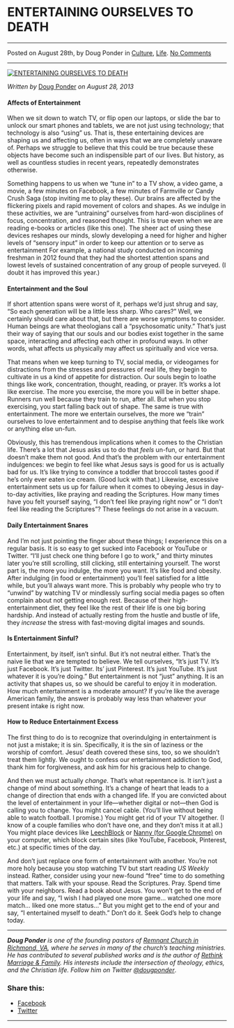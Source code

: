ENTERTAINING OURSELVES TO DEATH
===============================

* * *

Posted on August 28th, by Doug Ponder in [Culture](http://www.remnantresource.org/category/culture/), [Life](http://www.remnantresource.org/category/life/). [No Comments](http://www.remnantresource.org/entertainment-unto-death/#respond)

* * *

[![ENTERTAINING OURSELVES TO DEATH](http://www.remnantresource.org/wp-content/uploads/2014/11/old-tv-1149416_1920-700x500.jpg)](http://www.remnantresource.org/wp-content/uploads/2014/11/old-tv-1149416_1920.jpg)  

_Written by_ [Doug Ponder](http://www.remnantresource.org/author/doug-ponder/ "Posts by Doug Ponder") _on August 28, 2013_

#### Affects of Entertainment

When we sit down to watch TV, or flip open our laptops, or slide the bar to unlock our smart phones and tablets, we are not just using technology; that technology is also “using” us. That is, these entertaining devices are shaping us and affecting us, often in ways that we are completely unaware of. Perhaps we struggle to believe that this could be true because these objects have become such an indispensible part of our lives. But history, as well as countless studies in recent years, repeatedly demonstrates otherwise.

Something happens to us when we “tune in” to a TV show, a video game, a movie, a few minutes on Facebook, a few minutes of Farmville or Candy Crush Saga (stop inviting me to play these). Our brains are affected by the flickering pixels and rapid movement of colors and shapes. As we indulge in these activities, we are “untraining” ourselves from hard-won disciplines of focus, concentration, and reasoned thought. This is true even when we are reading e-books or articles (like this one). The sheer act of using these devices reshapes our minds, slowly developing a need for higher and higher levels of “sensory input” in order to keep our attention or to serve as entertainment For example, a national study conducted on incoming freshman in 2012 found that they had the shortest attention spans and lowest levels of sustained concentration of any group of people surveyed. (I doubt it has improved this year.)

#### Entertainment and the Soul

If short attention spans were worst of it, perhaps we’d just shrug and say, “So each generation will be a little less sharp. Who cares?” Well, we certainly should care about that, but there are worse symptoms to consider. Human beings are what theologians call a “psychosomatic unity.” That’s just their way of saying that our souls and our bodies exist together in the same space, interacting and affecting each other in profound ways. In other words, what affects us physically may affect us spiritually and vice versa.

That means when we keep turning to TV, social media, or videogames for distractions from the stresses and pressures of real life, they begin to cultivate in us a kind of appetite for distraction. Our souls begin to loathe things like work, concentration, thought, reading, or prayer. It’s works a lot like exercise. The more you exercise, the more you will be in better shape. Runners run well because they train to run, after all. But when you stop exercising, you start falling back out of shape. The same is true with entertainment. The more we entertain ourselves, the more we “train” ourselves to love entertainment and to despise anything that feels like work or anything else un-fun.

Obviously, this has tremendous implications when it comes to the Christian life. There’s a lot that Jesus asks us to do that _feels_ un-fun, or hard. But that doesn’t make them not good. And that’s the problem with our entertainment indulgences: we begin to feel like what Jesus says is good for us is actually bad for us. It’s like trying to convince a toddler that broccoli tastes good if he’s only ever eaten ice cream. (Good luck with that.) Likewise, excessive entertainment sets us up for failure when it comes to obeying Jesus in day-to-day activities, like praying and reading the Scriptures. How many times have you felt yourself saying, “I don’t feel like praying right now” or “I don’t feel like reading the Scriptures”? These feelings do not arise in a vacuum.

#### Daily Entertainment Snares

And I’m not just pointing the finger about these things; I experience this on a regular basis. It is so easy to get sucked into Facebook or YouTube or Twitter. “I’ll just check one thing before I go to work,” and thirty minutes later you’re still scrolling, still clicking, still entertaining yourself. The worst part is, the more you indulge, the more you want. It’s like food and obesity. After indulging (in food or entertainment) you’ll feel satisfied for a little while, but you’ll always want more. This is probably why people who try to “unwind” by watching TV or mindlessly surfing social media pages so often complain about not getting enough rest. Because of their high-entertainment diet, they feel like the rest of their life is one big boring hardship. And instead of actually resting from the hustle and bustle of life, they _increase_ the stress with fast-moving digital images and sounds.

#### Is Entertainment Sinful?

Entertainment, by itself, isn’t sinful. But it’s not neutral either. That’s the naive lie that we are tempted to believe. We tell ourselves, “It’s just TV. It’s just Facebook. It’s just Twitter. Its’ just Pinterest. It’s just YouTube. It’s just whatever it is you’re doing.” But entertainment is not “just” anything. It is an activity that shapes us, so we should be careful to enjoy it in moderation. How much entertainment is a moderate amount? If you’re like the average American family, the answer is probably way less than whatever your present intake is right now.

#### How to Reduce Entertainment Excess

The first thing to do is to recognize that overindulging in entertainment is not just a mistake; it is sin. Specifically, it is the sin of laziness or the worship of comfort. Jesus’ death covered these sins, too, so we shouldn’t treat them lightly. We ought to confess our entertainment addiction to God, thank him for forgiveness, and ask him for his gracious help to change.

And then we must actually _change_. That’s what repentance is. It isn’t just a change of mind about something. It’s a change of heart that leads to a change of direction that ends with a changed life. If you are convicted about the level of entertainment in your life—whether digital or not—then God is calling you to change. You might cancel cable. (You’ll live without being able to watch football. I promise.) You might get rid of your TV altogether. (I know of a couple families who don’t have one, and they don’t miss it at all.) You might place devices like [LeechBlock](https://addons.mozilla.org/en-us/firefox/addon/leechblock/) or [Nanny (for Google Chrome)](https://chrome.google.com/webstore/detail/nanny-for-google-chrome-t/cljcgchbnolheggdgaeclffeagnnmhno?hl=en) on your computer, which block certain sites (like YouTube, Facebook, Pinterest, etc.) at specific times of the day.

And don’t just replace one form of entertainment with another. You’re not more holy because you stop watching TV but start reading _US Weekly_ instead. Rather, consider using your new-found “free” time to do something that matters. Talk with your spouse. Read the Scriptures. Pray. Spend time with your neighbors. Read a book about Jesus. You won’t get to the end of your life and say, “I wish I had played one more game… watched one more match… liked one more status…” But you might get to the end of your and say, “I entertained myself to death.” Don’t do it. Seek God’s help to change today.

* * *

_**Doug Ponder** is one of the founding pastors of [Remnant Church in Richmond, VA](http://www.remnantrichmond.org/), where he serves in many of the church’s teaching ministries. He has contributed to several published works and is the author of [Rethink Marriage & Family](http://www.remnantrichmond.org/mediafiles/uploaded/r/0e1604567_rethink-marriage-and-family-ebook.pdf). His interests include the intersection of theology, ethics, and the Christian life. Follow him on Twitter [@dougponder](https://twitter.com/dougponder)_.

### Share this:

*   [Facebook](http://www.remnantresource.org/entertainment-unto-death/?share=facebook "Click to share on Facebook")
*   [Twitter](http://www.remnantresource.org/entertainment-unto-death/?share=twitter "Click to share on Twitter")

  

* * *

